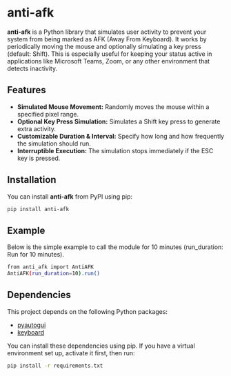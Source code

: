 # anti-afk

**anti-afk** is a Python library that simulates user activity to prevent your system from being marked as AFK (Away From Keyboard). It works by periodically moving the mouse and optionally simulating a key press (default: Shift). This is especially useful for keeping your status active in applications like Microsoft Teams, Zoom, or any other environment that detects inactivity.

## Features

- **Simulated Mouse Movement:** Randomly moves the mouse within a specified pixel range.
- **Optional Key Press Simulation:** Simulates a Shift key press to generate extra activity.
- **Customizable Duration & Interval:** Specify how long and how frequently the simulation should run.
- **Interruptible Execution:** The simulation stops immediately if the ESC key is pressed.

## Installation

You can install **anti-afk** from PyPI using pip:

```bash
pip install anti-afk
```

## Example

Below is the simple example to call the module for 10 minutes (run_duration: Run for 10 minutes).

```bash
from anti_afk import AntiAFK
AntiAFK(run_duration=10).run()
```

## Dependencies

This project depends on the following Python packages:

- [pyautogui](https://pypi.org/project/PyAutoGUI/)
- [keyboard](https://pypi.org/project/keyboard/)

You can install these dependencies using pip. If you have a virtual environment set up, activate it first, then run:
```bash
pip install -r requirements.txt
```
